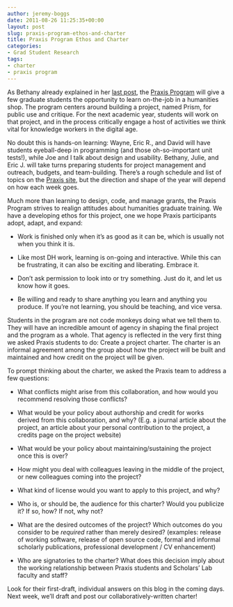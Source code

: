 ```yaml
---
author: jeremy-boggs
date: 2011-08-26 11:25:35+00:00
layout: post
slug: praxis-program-ethos-and-charter
title: Praxis Program Ethos and Charter
categories:
- Grad Student Research
tags:
- charter
- praxis program
---
```


As Bethany already explained in her [last post](http://www.scholarslab.org/praxis-program/announcing-the-praxis-program/), the [Praxis Program](http://praxis.scholarslab.org) will give a few graduate students the opportunity to learn on-the-job in a humanities shop. The program centers around building a project, named Prism, for public use and critique. For the next academic year, students will work on that project, and in the process critically engage a host of activities we think vital for knowledge workers in the digital age.

No doubt this is hands-on learning: Wayne, Eric R., and David will have students eyeball-deep in programming (and those oh-so-important unit tests!), while Joe and I talk about design and usability. Bethany, Julie, and Eric J. will take turns preparing students for project management and outreach, budgets, and team-building. There’s a rough schedule and list of topics on the [Praxis site](http://praxis.scholarslab.org), but the direction and shape of the year will depend on how each week goes.

Much more than learning to design, code, and manage grants, the Praxis Program strives to realign attitudes about humanities graduate training. We have a developing ethos for this project, one we hope Praxis participants adopt, adapt, and expand:



	
  * Work is finished only when it’s as good as it can be, which is usually not when you think it is.

	
  * Like most DH work, learning is on-going and interactive. While this can be frustrating, it can also be exciting and liberating. Embrace it.

	
  * Don’t ask permission to look into or try something. Just do it, and let us know how it goes.

	
  * Be willing and ready to share anything you learn and anything you produce. If you’re not learning, you should be teaching, and vice versa.


Students in the program are not code monkeys doing what we tell them to. They will have an incredible amount of agency in shaping the final project and the program as a whole. That agency is reflected in the very first thing we asked Praxis students to do: Create a project charter. The charter is an informal agreement among the group about how the project will be built and maintained and how credit on the project will be given.

To prompt thinking about the charter, we asked the Praxis team to address a few questions:

	
  * What conflicts might arise from this collaboration, and how would you recommend resolving those conflicts?

	
  * What would be your policy about authorship and credit for works derived from this collaboration, and why? (E.g. a journal article about the project, an article about your personal contribution to the project, a credits page on the project website)

	
  * What would be your policy about maintaining/sustaining the project once this is over?

	
  * How might you deal with colleagues leaving in the middle of the project, or new colleagues coming into the project?

	
  * What kind of license would you want to apply to this project, and why?

	
  * Who is, or should be, the audience for this charter? Would you publicize it? If so, how? If not, why not?

	
  * What are the desired outcomes of the project? Which outcomes do you consider to be _required_ rather than merely desired? (examples: release of working software, release of open source code, formal and informal scholarly publications, professional development / CV enhancement)

	
  * Who are signatories to the charter? What does this decision imply about the working relationship between Praxis students and Scholars’ Lab faculty and staff?


Look for their first-draft, individual answers on this blog in the coming days. Next week, we’ll draft and post our collaboratively-written charter!
